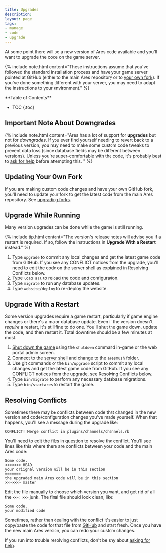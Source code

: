```yaml
---
title: Upgrades
description:
layout: page
tags: 
- manage
- code
- upgrade
---
```


At some point there will be a new version of Ares code available and you'll want to upgrade the code on the game server.

 {% include note.html content="These instructions assume that you've followed the standard installation process and have your game server pointed at GitHub (either to the main Ares repository or to [your own fork](/tutorials/code/git.html)).  If you've done something different with your server, you may need to adapt the instructions to your environment." %}
 
<div id="inline_toc" markdown="1">
**Table of Contents**

* TOC
{:toc}
</div>

## Important Note About Downgrades

{% include note.html content="Ares has a lot of support for **upgrades** but not for *downgrades*.  If you ever find yourself needing to revert back to a previous version, you may need to make some custom code tweaks to prevent data loss (since database fields may be different between versions).  Unless you're super-comfortable with the code, it's probably best to [ask for help](/feedback.html) before attempting this. " %}

## Updating Your Own Fork

If you are making custom code changes and have your own GitHub fork, you'll need to update your fork to get the latest code from the main Ares repository. See [upgrading forks](/tutorials/code/git.html#upgrade).

## Upgrade While Running

Many version upgrades can be done while the game is still running.

{% include tip.html content="The version's release notes will advise you if a restart is required.  If so, follow the instructions in **Upgrade With a Restart** instead." %}

1. Type `upgrade` to commit any local changes and get the latest game code from GitHub.  If you see any CONFLICT notices from the upgrade, you'll need to edit the code on the server shell as explained in Resolving Conflicts below.
2. Type `load all`  to reload the code and configuration.
3. Type `migrate` to run any database updates.
4. Type `website/deploy` to re-deploy the website.

## Upgrade With a Restart

Some version upgrades require a game restart, particularly if game engine changes or there's a major database update.  Even if the version doesn't *require* a restart, it's still fine to do one.  You'll shut the game down, update the code, and then restart it.  Total downtime should be a few minutes at most.

1. [Shut down the game](/tutorials/manage/shutdown.html) using the `shutdown` command in-game or the web portal admin screen.
2. Connect to the [server shell](/tutorials/install/server-shell.html) and change to the `aresmush` folder.
3. Use git commands or the `bin/upgrade` script to commit any local changes and get the latest game code from GitHub.  If you see any CONFLICT notices from the upgrade, see Resolving Conflicts below.
4. Type `bin/migrate` to perform any necessary database migrations.
5. Type `bin/startares` to restart the game.

## Resolving Conflicts

Sometimes there may be conflicts between code that changed in the new version and code/configuration changes you've made yourself.  When that happens, you'll see a message during the upgrade like:

    CONFLICT! Merge conflict in plugins/channels/channels.rb

You'll need to edit the files in question to resolve the conflict.  You'll see lines like this where there are conflicts between your code and the main Ares code:

    Some code.
    <<<<<<< HEAD
    your oriignal version will be in this section
    =======
    the upgraded main Ares code will be in this section
    >>>>>>> master

Edit the file manually to choose which version you want, and get rid of all the `<<< >>>` junk.  The final file should look clean, like:

    Some code.
    your modified code

Sometimes, rather than dealing with the conflict it's easier to just copy/paste the code for that file from [GitHub](http://github.com/aresmush/aresmush) and start fresh.  Once you have the new main Ares version, you can redo your custom changes.

If you run into trouble resolving conflicts, don't be shy about [asking for help](/feedback.html).